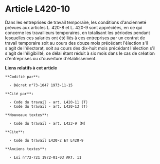 # Article L420-10

Dans les entreprises de travail temporaire, les conditions d'ancienneté prévues aux articles L. 420-8 et L. 420-9 sont
appréciées, en ce qui concerne les travailleurs temporaires, en totalisant les périodes pendant lesquelles ces salariés ont
été liés à ces entreprises par un contrat de travail temporaire soit au cours des douze mois précédant l'élection s'il s'agit
de l'électorat, soit au cours des dix-huit mois précédant l'élection s'il s'agit de l'éligibilité, ce délai étant réduit à
six mois dans le cas de création d'entreprises ou d'ouverture d'établissement.

**Liens relatifs à cet article**

	**Codifié par**:

	  - Décret n°73-1047 1973-11-15

	**Cité par**:

	  - Code du travail - art. L420-11 (T)
	  - Code du travail - art. L420-13 (T)

	**Nouveaux textes**:

	  - Code du travail - art. L423-9 (M)

	**Cite**:

	  - Code du travail L420-2 ET L420-9

	**Anciens textes**:

	  - Loi n°72-721 1972-01-03 ART. 11
